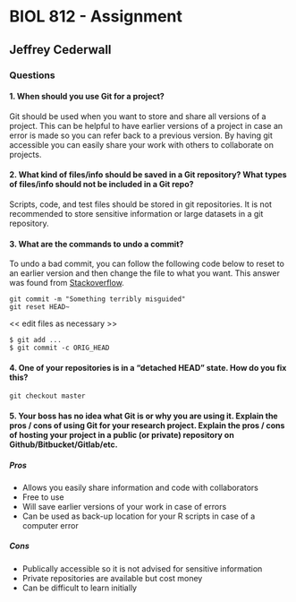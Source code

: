 # BIOL 812 - Assignment 

## Jeffrey Cederwall



### Questions

#### 1. When should you use Git for a project?

Git should be used when you want to store and share all versions of a project. This can be helpful to have earlier versions of a project in case an error is made so you can refer back to a previous version. By having git accessible you can easily share your work with others to collaborate on projects. 

#### 2. What kind of files/info should be saved in a Git repository? What types of files/info should not be included in a Git repo?

Scripts, code, and test files should be stored in git repositories. It is not recommended to store sensitive information or large datasets in a git repository. 

#### 3. What are the commands to undo a commit?

To undo a bad commit, you can follow the following code below to reset to an earlier version and then change the file to what you want. This answer was found from [Stackoverflow][1].

[1]: https://stackoverflow.com/questions/927358/how-to-undo-the-most-recent-commits-in-git 
 
```
git commit -m "Something terribly misguided"              
git reset HEAD~  
```
<< edit files as necessary >>   
```
$ git add ...                                               
$ git commit -c ORIG_HEAD   
```

#### 4. One of your repositories is in a “detached HEAD” state. How do you fix this?

```
git checkout master
```

#### 5. Your boss has no idea what Git is or why you are using it. Explain the pros / cons of using Git for your research project. Explain the pros / cons of hosting your project in a public (or private) repository on Github/Bitbucket/Gitlab/etc.

##### Pros 
+ Allows you easily share information and code with collaborators 
+ Free to use
+ Will save earlier versions of your work in case of errors 
+ Can be used as back-up location for your R scripts in case of a computer error

##### Cons 
+ Publically accessible so it is not advised for sensitive information 
+ Private repositories are available but cost money  
+ Can be difficult to learn initially
